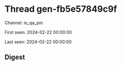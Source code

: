 # Thread gen-fb5e57849c9f
Channel: io_qa_pm

First seen: 2024-02-22 00:00:00

Last seen: 2024-02-22 00:00:00

## Digest



